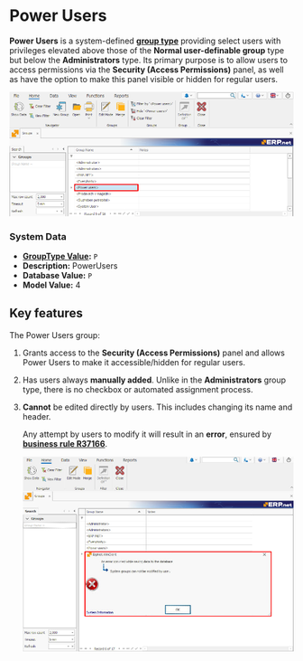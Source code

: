 # Power Users

**Power Users** is a system-defined **[group type](index.md#group-types)** providing select users with privileges elevated above those of the **Normal user-definable group** type but below the **Administrators** type. Its primary purpose is to allow users to access permissions via the **Security (Access Permissions)** panel, as well as have the option to make this panel visible or hidden for regular users.

![pictures](pictures/Power_user_group_17_12.png)

### System Data

- **[GroupType Value](https://docs.erp.net/model/entities/Systems.Security.Groups.html#grouptype):** `P`
- **Description:** PowerUsers
- **Database Value:** `P`
- **Model Value:** 4

## Key features

The Power Users group:

1. Grants access to the **Security (Access Permissions)** panel and allows Power Users to make it accessible/hidden for regular users.

2. Has users always **manually added**. Unlike in the **Administrators** group type, there is no checkbox or automated assignment process.

3. **Cannot** be edited directly by users. This includes changing its name and header.

   Any attempt by users to modify it will result in an **error**, ensured by **[business rule R37166](https://docs.erp.net/tech/modules/system/security/system-permissions/manage-access-permissions.html?q=R37166#business-rule-enforcement)**.

   ![pictures](pictures/Error_window_19_12.jpg)
   
